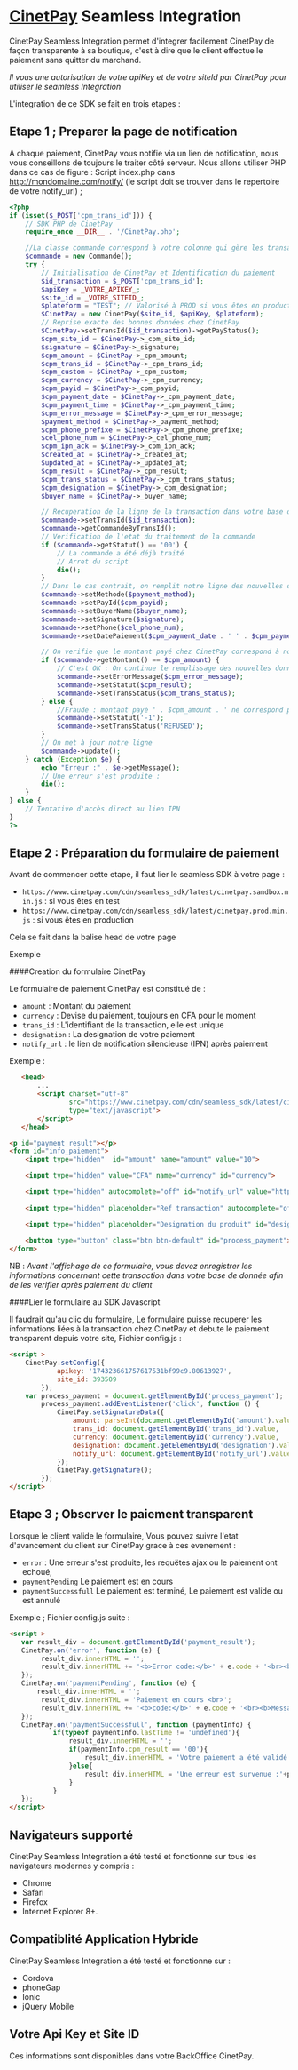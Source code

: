 # [CinetPay](http://www.cinetpay.com) Seamless Integration

CinetPay Seamless Integration permet d'integrer facilement CinetPay de façcn transparente à sa boutique, c'est à dire que le client effectue le paiement sans quitter
du marchand.

_Il vous une autorisation de votre apiKey et de votre siteId par CinetPay pour utiliser le seamless Integration_

L'integration de ce SDK se fait en trois etapes :

## Etape 1 ; Preparer la page de notification

A chaque paiement, CinetPay vous notifie via un lien de notification, nous vous conseillons de toujours le traiter côté serveur. Nous allons utiliser PHP dans ce cas de figure :
Script index.php dans http://mondomaine.com/notify/ (le script doit se trouver dans le repertoire de votre notify_url) ;
```php
<?php
if (isset($_POST['cpm_trans_id'])) {
    // SDK PHP de CinetPay 
    require_once __DIR__ . '/CinetPay.php';

    //La classe commande correspond à votre colonne qui gère les transactions dans votre base de donnée
    $commande = new Commande();
    try {
        // Initialisation de CinetPay et Identification du paiement
        $id_transaction = $_POST['cpm_trans_id'];
        $apiKey = _VOTRE_APIKEY_;
        $site_id = _VOTRE_SITEID_;
        $plateform = "TEST"; // Valorisé à PROD si vous êtes en production
        $CinetPay = new CinetPay($site_id, $apiKey, $plateform);
        // Reprise exacte des bonnes données chez CinetPay
        $CinetPay->setTransId($id_transaction)->getPayStatus();
        $cpm_site_id = $CinetPay->_cpm_site_id;
        $signature = $CinetPay->_signature;
        $cpm_amount = $CinetPay->_cpm_amount;
        $cpm_trans_id = $CinetPay->_cpm_trans_id;
        $cpm_custom = $CinetPay->_cpm_custom;
        $cpm_currency = $CinetPay->_cpm_currency;
        $cpm_payid = $CinetPay->_cpm_payid;
        $cpm_payment_date = $CinetPay->_cpm_payment_date;
        $cpm_payment_time = $CinetPay->_cpm_payment_time;
        $cpm_error_message = $CinetPay->_cpm_error_message;
        $payment_method = $CinetPay->_payment_method;
        $cpm_phone_prefixe = $CinetPay->_cpm_phone_prefixe;
        $cel_phone_num = $CinetPay->_cel_phone_num;
        $cpm_ipn_ack = $CinetPay->_cpm_ipn_ack;
        $created_at = $CinetPay->_created_at;
        $updated_at = $CinetPay->_updated_at;
        $cpm_result = $CinetPay->_cpm_result;
        $cpm_trans_status = $CinetPay->_cpm_trans_status;
        $cpm_designation = $CinetPay->_cpm_designation;
        $buyer_name = $CinetPay->_buyer_name;

        // Recuperation de la ligne de la transaction dans votre base de donnée
        $commande->setTransId($id_transaction);
        $commande->getCommandeByTransId();
        // Verification de l'etat du traitement de la commande
        if ($commande->getStatut() == '00') {
            // La commande a été déjà traité
            // Arret du script
            die();
        }
        // Dans le cas contrait, on remplit notre ligne des nouvelles données acquise en cas de tentative de paiement sur CinetPay
        $commande->setMethode($payment_method);
        $commande->setPayId($cpm_payid);
        $commande->setBuyerName($buyer_name);
        $commande->setSignature($signature);
        $commande->setPhone($cel_phone_num);
        $commande->setDatePaiement($cpm_payment_date . ' ' . $cpm_payment_time);

        // On verifie que le montant payé chez CinetPay correspond à notre montant en base de donnée pour cette transaction
        if ($commande->getMontant() == $cpm_amount) {
            // C'est OK : On continue le remplissage des nouvelles données
            $commande->setErrorMessage($cpm_error_message);
            $commande->setStatut($cpm_result);
            $commande->setTransStatus($cpm_trans_status);
        } else {
            //Fraude : montant payé ' . $cpm_amount . ' ne correspond pas au montant de la commande
            $commande->setStatut('-1');
            $commande->setTransStatus('REFUSED');
        }
        // On met à jour notre ligne
        $commande->update();
    } catch (Exception $e) {
        echo "Erreur :" . $e->getMessage();
        // Une erreur s'est produite :
        die();
    }
} else {
    // Tentative d'accès direct au lien IPN
}
?>
```
## Etape 2 : Préparation du formulaire de paiement

Avant de commencer cette etape, il faut lier le seamless SDK à votre page :

* `https://www.cinetpay.com/cdn/seamless_sdk/latest/cinetpay.sandbox.min.js` : si vous êtes en test
* `https://www.cinetpay.com/cdn/seamless_sdk/latest/cinetpay.prod.min.js`    : si vous êtes en production

Cela se fait dans la balise head de votre page 

Exemple

####Creation du formulaire CinetPay

Le formulaire de paiement CinetPay est constitué de :
* `amount`      : Montant du paiement
* `currency`    : Devise du paiement, toujours en CFA pour le moment
* `trans_id`    : L'identifiant de la transaction, elle est unique
* `designation` : La designation de votre paiement
* `notify_url`  : le lien de notification silencieuse (IPN) après paiement

Exemple :

```html
   <head>
       ...
       <script charset="utf-8" 
               src="https://www.cinetpay.com/cdn/seamless_sdk/latest/cinetpay.sandbox.min.js"
               type="text/javascript">
       </script>
   </head> 
```

```html
<p id="payment_result"></p>
<form id="info_paiement">
    <input type="hidden"  id="amount" name="amount" value="10">

    <input type="hidden" value="CFA" name="currency" id="currency">

    <input type="hidden" autocomplete="off" id="notify_url" value="http://mondomaine.com/notify">
    
    <input type="hidden" placeholder="Ref transaction" autocomplete="off" id="trans_id" value="">

    <input type="hidden" placeholder="Designation du produit" id="designation" value="Achat de chaussure noir">
    
    <button type="button" class="btn btn-default" id="process_payment">Proceder au Paiement</button>    
</form>
```
NB : _Avant l'affichage de ce formulaire, vous devez enregistrer les informations concernant cette transaction dans votre base de donnée afin de les verifier après paiement du client_

####Lier le formulaire au SDK Javascript

Il faudrait qu'au clic du formulaire, Le formulaire puisse recuperer les informations liées à la transaction chez CinetPay et debute le paiement transparent depuis votre site,
Fichier config.js :
```html
<script >
    CinetPay.setConfig({
            apikey: '174323661757617531bf99c9.80613927',
            site_id: 393509
        });
    var process_payment = document.getElementById('process_payment');
        process_payment.addEventListener('click', function () {
            CinetPay.setSignatureData({
                amount: parseInt(document.getElementById('amount').value),
                trans_id: document.getElementById('trans_id').value,
                currency: document.getElementById('currency').value,
                designation: document.getElementById('designation').value,
                notify_url: document.getElementById('notify_url').value
            });
            CinetPay.getSignature();
        });
</script>
```


## Etape 3 ; Observer  le paiement transparent

Lorsque le client valide le formulaire, Vous pouvez suivre l'etat d'avancement du client sur CinetPay grace à ces evenement :

* `error` : Une erreur s'est produite, les requëtes ajax ou le paiement ont echoué,
* `paymentPending` Le paiement est en cours
* `paymentSuccessfull` Le paiement est terminé, Le paiement est valide ou est annulé

Exemple ; Fichier config.js suite :

```html
<script >
   var result_div = document.getElementById('payment_result');
   CinetPay.on('error', function (e) {
        result_div.innerHTML = '';
        result_div.innerHTML += '<b>Error code:</b>' + e.code + '<br><b>Message:</b>:' + e.message;
   });
   CinetPay.on('paymentPending', function (e) {
       result_div.innerHTML = '';
        result_div.innerHTML = 'Paiement en cours <br>';
        result_div.innerHTML += '<b>code:</b>' + e.code + '<br><b>Message:</b>:' + e.message;
   });
   CinetPay.on('paymentSuccessfull', function (paymentInfo) {
           if(typeof paymentInfo.lastTime != 'undefined'){
               result_div.innerHTML = '';
               if(paymentInfo.cpm_result == '00'){
                   result_div.innerHTML = 'Votre paiement a été validé avec succès : <br> Montant payé :'+paymentInfo.cpm_amount+'<br>';
               }else{
                   result_div.innerHTML = 'Une erreur est survenue :'+paymentInfo.cpm_error_message;
               }
           }
   });
</script>
```

## Navigateurs supporté

CinetPay Seamless Integration a été testé et fonctionne sur tous les navigateurs modernes y compris :

* Chrome
* Safari
* Firefox
* Internet Explorer 8+.

## Compatiblité Application Hybride

CinetPay Seamless Integration a été testé et fonctionne sur :

* Cordova
* phoneGap
* Ionic
* jQuery Mobile

## Votre Api Key et Site ID
Ces informations sont disponibles dans votre BackOffice CinetPay.